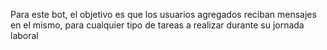 Para este bot, el objetivo es que los usuarios agregados reciban mensajes en el mismo, para cualquier tipo de tareas a realizar durante su jornada laboral 

